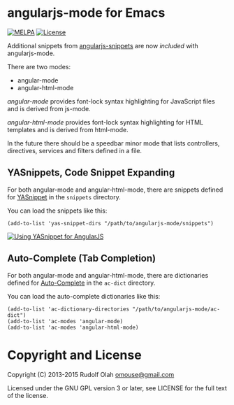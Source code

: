 # angularjs-mode for Emacs

[![MELPA](http://melpa.org/packages/angularjs-mode-badge.svg)](http://melpa.org/#/angularjs-mode)
[![License](http://img.shields.io/:license-gpl3-blue.svg)](http://www.gnu.org/licenses/gpl-3.0.html)

Additional snippets from [angularjs-snippets](https://github.com/magnars/angular-snippets.el) are now *included* with angularjs-mode.

There are two modes:

* angular-mode
* angular-html-mode

*angular-mode* provides font-lock syntax highlighting for JavaScript
files and is derived from js-mode.

*angular-html-mode* provides font-lock syntax highlighting for HTML
templates and is derived from html-mode.

In the future there should be a speedbar minor mode that lists
controllers, directives, services and filters defined in a file.

## YASnippets, Code Snippet Expanding

For both angular-mode and angular-html-mode, there are snippets
defined for [YASnippet](http://emacswiki.org/emacs/Yasnippet) in the
`snippets` directory.

You can load the snippets like this:

    (add-to-list 'yas-snippet-dirs "/path/to/angularjs-mode/snippets")

[![Using YASnippet for AngularJS](https://img.youtube.com/vi/GniuRBlfPsw/0.jpg)](https://www.youtube.com/watch?v=GniuRBlfPsw)

## Auto-Complete (Tab Completion)

For both angular-mode and angular-html-mode, there are dictionaries
defined for [Auto-Complete](http://auto-complete.org/) in the
`ac-dict` directory.

You can load the auto-complete dictionaries like this:

    (add-to-list 'ac-dictionary-directories "/path/to/angularjs-mode/ac-dict")
    (add-to-list 'ac-modes 'angular-mode)
    (add-to-list 'ac-modes 'angular-html-mode)

# Copyright and License

Copyright (C) 2013-2015 Rudolf Olah <omouse@gmail.com>

Licensed under the GNU GPL version 3 or later, see LICENSE for the
full text of the license.
